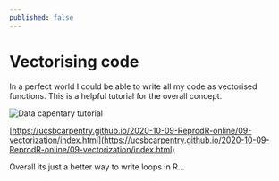 ```yaml
---
published: false
---
```

# Vectorising code

In a perfect world I could be able to write all my code as vectorised functions. This is a helpful tutorial for the overall concept. 

![Data capentary tutorial]({{site.baseurl}}/_posts/vectorizationINr.png)

[https://ucsbcarpentry.github.io/2020-10-09-ReprodR-online/09-vectorization/index.html](https://ucsbcarpentry.github.io/2020-10-09-ReprodR-online/09-vectorization/index.html)

Overall its just a better way to write loops in R...